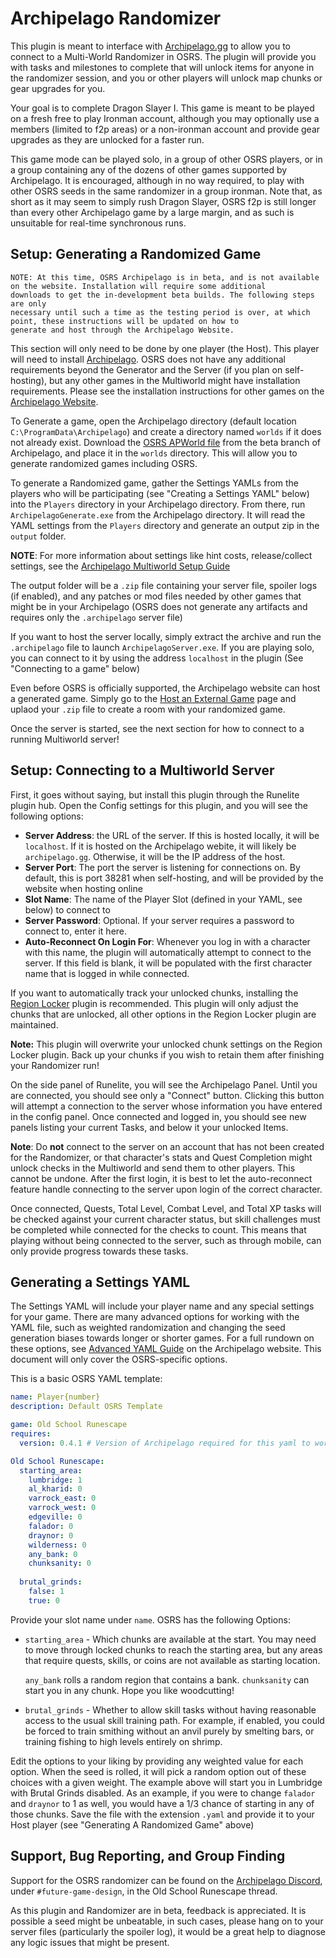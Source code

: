 # Archipelago Randomizer
This plugin is meant to interface with [Archipelago.gg](https://archipelago.gg/) to allow you to connect to a
Multi-World Randomizer in OSRS. The plugin will provide you with tasks and milestones to complete that will unlock
items for anyone in the randomizer session, and you or other players will unlock map chunks or gear upgrades for you.

Your goal is to complete Dragon Slayer I. This game is meant to be played on a fresh free to play Ironman account,
although you may optionally use a members (limited to f2p areas) or a non-ironman account and provide gear upgrades as they are unlocked for a faster run.

This game mode can be played solo, in a group of other OSRS players, or in a group containing any of the dozens of
other games supported by Archipelago. It is encouraged, although in no way required, to play with other OSRS seeds in the same randomizer
in a group ironman. Note that, as short as it may seem to simply rush Dragon Slayer, OSRS f2p is still longer than every other
Archipelago game by a large margin, and as such is unsuitable for real-time synchronous runs.

## Setup: Generating a Randomized Game
```
NOTE: At this time, OSRS Archipelago is in beta, and is not available on the website. Installation will require some additional 
downloads to get the in-development beta builds. The following steps are only
necessary until such a time as the testing period is over, at which point, these instructions will be updated on how to
generate and host through the Archipelago Website.
```

This section will only need to be done by one player (the Host). This player will need to install [Archipelago](https://github.com/ArchipelagoMW/Archipelago/releases/).
OSRS does not have any additional requirements beyond the Generator and the Server (if you plan on self-hosting), but any other games
in the Multiworld might have installation requirements. Please see the installation instructions for other games
on the [Archipelago Website](https://archipelago.gg/).

To Generate a game, open the Archipelago directory (default location `C:\ProgramData\Archipelago`) and create a directory named
`worlds` if it does not already exist. Download the [OSRS APWorld file](https://github.com/digiholic/Archipelago/releases/tag/beta-0.2.0) from the beta branch of Archipelago, and place it in the `worlds` directory.
This will allow you to generate randomized games including OSRS.

To generate a Randomized game, gather the Settings YAMLs from the players who will be participating (see "Creating a Settings YAML" below)
into the `Players` directory in your Archipelago directory. From there, run `ArchipelagoGenerate.exe` from the Archipelago
directory. It will read the YAML settings from the `Players` directory and generate an output zip in the `output` folder.

**NOTE**: For more information about settings like hint costs, release/collect settings, see the [Archipelago Multiworld Setup Guide](https://archipelago.gg/tutorial/Archipelago/setup/en)

The output folder will be a `.zip` file containing your server file, spoiler logs (if enabled), and any patches or mod files
needed by other games that might be in your Archipelago (OSRS does not generate any artifacts and requires only the `.archipelago` server file)

If you want to host the server locally, simply extract the archive and run the `.archipelago` file to launch `ArchipelagoServer.exe`.
If you are playing solo, you can connect to it by using the address `localhost` in the plugin (See "Connecting to a game" below)

Even before OSRS is officially supported, the Archipelago website can host a generated game. Simply go to the [Host an External Game](https://archipelago.gg/uploads)
page and uplaod your `.zip` file to create a room with your randomized game.

Once the server is started, see the next section for how to connect to a running Multiworld server!

## Setup: Connecting to a Multiworld Server
First, it goes without saying, but install this plugin through the Runelite plugin hub.
Open the Config settings for this plugin, and you will see the following options:
- **Server Address**: the URL of the server. If this is hosted locally, it will be `localhost`. If it is hosted on the Archipelago webite, it will likely be `archipelago.gg`. Otherwise, it will be the IP address of the host.
- **Server Port**: The port the server is listening for connections on. By default, this is port 38281 when self-hosting, and will be provided by the website when hosting online
- **Slot Name**: The name of the Player Slot (defined in your YAML, see below) to connect to
- **Server Password**: Optional. If your server requires a password to connect to, enter it here.
- **Auto-Reconnect On Login For**: Whenever you log in with a character with this name, the plugin will automatically
  attempt to connect to the server. If this field is blank, it will be populated with the first character name that is logged in while connected.

If you want to automatically track your unlocked chunks, installing the [Region Locker](https://github.com/slaytostay/region-locker) plugin is recommended.
This plugin will only adjust the chunks that are unlocked, all other options in the Region Locker plugin are maintained.

**Note:** This plugin will overwrite your unlocked chunk settings on the Region Locker plugin. Back up your chunks if you wish to
retain them after finishing your Randomizer run!

On the side panel of Runelite, you will see the Archipelago Panel. Until you are connected, you should see only a "Connect" button.
Clicking this button will attempt a connection to the server whose information you have entered in the config panel.
Once connected and logged in, you should see new panels listing your current Tasks, and below it your unlocked Items.

**Note**: Do **not** connect to the server on an account that has not been created for the Randomizer, or that character's stats and Quest Completion
might unlock checks in the Multiworld and send them to other players. This cannot be undone. After the first login, it is best to let
the auto-reconnect feature handle connecting to the server upon login of the correct character.

Once connected, Quests, Total Level, Combat Level, and Total XP tasks will be checked against your current
character status, but skill challenges must be completed while connected for the checks to count. This means that
playing without being connected to the server, such as through mobile, can only provide progress towards these tasks.

## Generating a Settings YAML
The Settings YAML will include your player name and any special settings for your game.
There are many advanced options for working with the YAML file, such as weighted randomization and changing
the seed generation biases towards longer or shorter games. For a full rundown on these options, see [Advanced YAML Guide](https://archipelago.gg/tutorial/Archipelago/advanced_settings/en)
on the Archipelago website. This document will only cover the OSRS-specific options.

This is a basic OSRS YAML template:

```yaml
name: Player{number}
description: Default OSRS Template

game: Old School Runescape
requires:
  version: 0.4.1 # Version of Archipelago required for this yaml to work as expected.

Old School Runescape:
  starting_area: 
    lumbridge: 1
    al_kharid: 0
    varrock_east: 0
    varrock_west: 0
    edgeville: 0
    falador: 0
    draynor: 0
    wilderness: 0
    any_bank: 0
    chunksanity: 0
  
  brutal_grinds: 
    false: 1
    true: 0
```

Provide your slot name under `name`. OSRS has the following Options:

- `starting_area` - Which chunks are available at the start. You may need to move through locked chunks to reach the starting
  area, but any areas that require quests, skills, or coins are not available as starting location.

  `any_bank` rolls a random region that contains a bank.
  `chunksanity` can start you in any chunk. Hope you like woodcutting!
- `brutal_grinds` - Whether to allow skill tasks without having reasonable access to the usual skill training path.
  For example, if enabled, you could be forced to train smithing without an anvil purely by smelting bars,
  or training fishing to high levels entirely on shrimp.

Edit the options to your liking by providing any weighted value for each option. When the seed is rolled, it will pick
a random option out of these choices with a given weight. The example above will start you in Lumbridge with Brutal Grinds disabled.
As an example, if you were to change `falador` and `draynor` to 1 as well, you would have a 1/3 chance of starting in
any of those chunks. Save the file with the extension `.yaml` and provide it to your Host player (see "Generating A Randomized Game" above)

## Support, Bug Reporting, and Group Finding
Support for the OSRS randomizer can be found on the [Archipelago Discord](https://discord.gg/8Z65BR2), 
under `#future-game-design`, in the Old School Runescape thread.

As this plugin and Randomizer are in beta, feedback is appreciated. It is possible a seed might be unbeatable,
in such cases, please hang on to your server files (particularly the spoiler log), it would be a great help to diagnose
any logic issues that might be present.